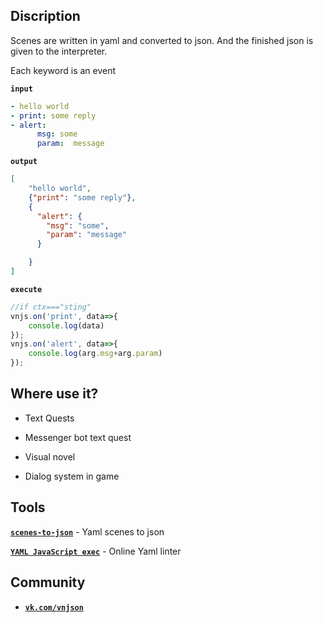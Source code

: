 
## Discription

Scenes are written in yaml and converted
to json. And the finished json is given to the interpreter.

Each keyword is an event

__`input`__
```yaml
- hello world
- print: some reply
- alert:
      msg: some
      param:  message
```
__`output`__
```json
[
	"hello world",
	{"print": "some reply"},
	{
	  "alert": {
	  	"msg": "some",
	  	"param": "message"
	  }

	}
]
```
__`execute`__
```js
//if ctx==="sting"
vnjs.on('print', data=>{
	console.log(data)
});
vnjs.on('alert', data=>{
	console.log(arg.msg+arg.param)
});

````

## Where use it?

* Text Quests

* Messenger bot text quest

* Visual novel

* Dialog system in game



## Tools
[__`scenes-to-json`__](https://github.com/vnjson/scenes-to-json) - Yaml scenes to json
 	
[__`YAML JavaScript exec`__](http://nodeca.github.io/js-yaml/) - Online Yaml linter


## Community
* [__`vk.com/vnjson`__](https://vk.com/vnjson)